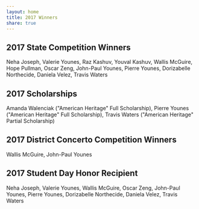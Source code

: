 ```yaml
---
layout: home
title: 2017 Winners
share: true
---
```


## 2017 State Competition Winners

Neha Joseph, Valerie Younes,
Raz Kashuv, Youval Kashuv, 
Wallis McGuire, Hope Pullman, 
Oscar Zeng, John-Paul Younes, 
Pierre Younes, Dorizabelle Northecide, 
Daniela Velez, Travis Waters

## 2017 Scholarships 

Amanda Walenciak ("American Heritage" Full Scholarship), 
Pierre Younes ("American Heritage" Full Scholarship),
Travis Waters ("American Heritage" Partial Scholarship)

## 2017 District Concerto Competition Winners
Wallis McGuire, John-Paul Younes

## 2017 Student Day Honor Recipient
Neha Joseph, Valerie Younes, 
Wallis McGuire, Oscar Zeng, 
John-Paul Younes, Pierre Younes, 
Dorizabelle Northecide, Daniela Velez, 
Travis Waters